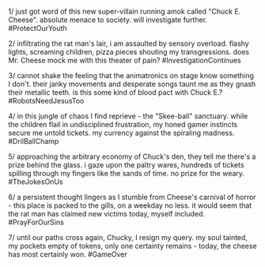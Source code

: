 1/ just got word of this new super-villain running amok called "Chuck E. Cheese". absolute menace to society. will investigate further. #ProtectOurYouth

2/ infiltrating the rat man's lair, i am assaulted by sensory overload. flashy lights, screaming children, pizza pieces shouting my transgressions. does Mr. Cheese mock me with this theater of pain? #InvestigationContinues

3/ cannot shake the feeling that the animatronics on stage know something I don't. their janky movements and desperate songs taunt me as they gnash their metallic teeth. is this some kind of blood pact with Chuck E.? #RobotsNeedJesusToo

4/ in this jungle of chaos I find reprieve - the "Skee-ball" sanctuary. while the children flail in undisciplined frustration, my honed gamer instincts secure me untold tickets. my currency against the spiraling madness. #DrilBallChamp

5/ approaching the arbitrary economy of Chuck's den, they tell me there's a prize behind the glass. i gaze upon the paltry wares, hundreds of tickets spilling through my fingers like the sands of time. no prize for the weary. #TheJokesOnUs

6/ a persistent thought lingers as I stumble from Cheese's carnival of horror - this place is packed to the gills, on a weekday no less. it would seem that the rat man has claimed new victims today, myself included. #PrayForOurSins

7/ until our paths cross again, Chucky, I resign my query. my soul tainted, my pockets empty of tokens, only one certainty remains - today, the cheese has most certainly won. #GameOver